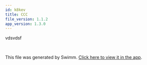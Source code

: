```yaml
---
id: k8kev
title: CCC
file_version: 1.1.2
app_version: 1.3.0
---
```


vdsvdsf

<br/>

This file was generated by Swimm. [Click here to view it in the app](/repos/Z2l0aHViJTNBJTNBbW9ieSUzQSUzQWlkb2dhbnplcg==/docs/k8kev).
